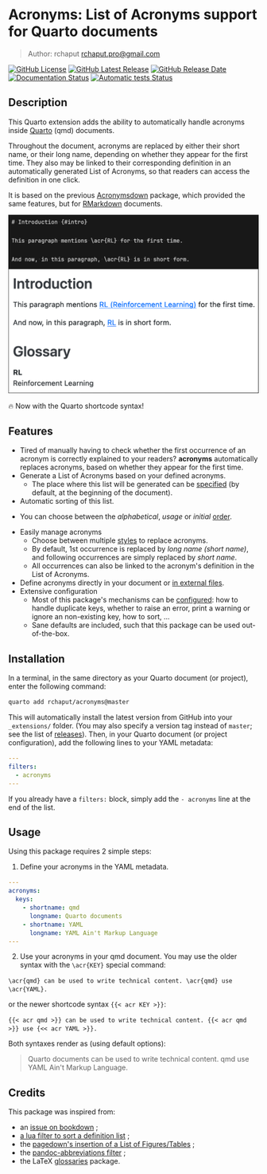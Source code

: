 # Acronyms: List of Acronyms support for Quarto documents

> Author: rchaput <rchaput.pro@gmail.com>

[![GitHub License](https://img.shields.io/github/license/rchaput/acronyms)](LICENSE)
[![GitHub Latest Release](https://img.shields.io/github/v/release/rchaput/acronyms?sort=semver&logo=github&label=Latest%20release)](https://github.com/rchaput/acronyms/releases)
[![GitHub Release Date](https://img.shields.io/github/release-date/rchaput/acronyms?label=last%20release%20date&logo=github)](https://github.com/rchaput/acronyms/releases)
[![Documentation Status](https://img.shields.io/github/actions/workflow/status/rchaput/acronyms/docs.yml?logo=ReadTheDocs&label=Documentation)](https://rchaput.github.io/acronyms)
[![Automatic tests Status](https://img.shields.io/github/actions/workflow/status/rchaput/acronyms/tests.yml?logo=deno&label=Automatic%20testing)](https://github.com/rchaput/acronyms/actions/workflows/tests.yml)


## Description

This Quarto extension adds the ability to automatically handle acronyms
inside [Quarto][quarto] (qmd) documents.

Throughout the document, acronyms are replaced by either their short name,
or their long name, depending on whether they appear for the first time.
They also may be linked to their corresponding definition in an automatically
generated List of Acronyms, so that readers can access the definition in one 
click.

It is based on the previous [Acronymsdown][acronymsdown] package, which
provided the same features, but for [RMarkdown][rmarkdown] documents.

![Example of acronyms document](preview.png)

:fire: Now with the Quarto shortcode syntax!


## Features

- Tired of manually having to check whether the first occurrence of an
  acronym is correctly explained to your readers? **acronyms**
  automatically replaces acronyms, based on whether they appear for the
  first time.
- Generate a List of Acronyms based on your defined acronyms.
  + The place where this list will be generated can be
    [specified](https://rchaput.github.io/acronyms/articles/options.html#insert_loa)
    (by default, at the beginning of the document).
- Automatic sorting of this list.
+ You can choose between the *alphabetical*, *usage* or *initial*
  [order](https://rchaput.github.io/acronyms/articles/options.html#sorting).
- Easily manage acronyms
  + Choose between multiple [styles](https://rchaput.github.io/acronyms/articles/styles.html)
    to replace acronyms.
  + By default, 1st occurrence is replaced by *long name (short name)*,
    and following occurrences are simply replaced by *short name*.
  + All occurrences can also be linked to the acronym's definition in
    the List of Acronyms.
- Define acronyms directly in your document or
  [in external files](https://rchaput.github.io/acronyms/articles/advanced_usage.html#defining-acronyms-in-external-files).
- Extensive configuration
  + Most of this package's mechanisms can be
    [configured](https://rchaput.github.io/acronyms/articles/options.html):
    how to handle duplicate keys, whether to raise an error, print a warning
    or ignore an non-existing key, how to sort, ...
  + Sane defaults are included, such that this package can be used
    out-of-the-box.


## Installation

In a terminal, in the same directory as your Quarto document (or project),
enter the following command:

```sh
quarto add rchaput/acronyms@master
```

This will automatically install the latest version from GitHub into your
`_extensions/` folder. (You may also specify a version tag instead of `master`;
see the list of [releases](https://github.com/rchaput/acronyms/releases)).
Then, in your Quarto document (or project configuration), add the following
lines to your YAML metadata:

```yaml
---
filters:
  - acronyms
---
```

If you already have a `filters:` block, simply add the `- acronyms` line at
the end of the list.


## Usage

Using this package requires 2 simple steps:

1. Define your acronyms in the YAML metadata.

```yaml
---
acronyms:
  keys:
    - shortname: qmd
      longname: Quarto documents
    - shortname: YAML
      longname: YAML Ain't Markup Language
---
```

2. Use your acronyms in your qmd document. You may use the older syntax with
   the `\acr{KEY}` special command:

`\acr{qmd} can be used to write technical content. \acr{qmd} use \acr{YAML}.`

or the newer shortcode syntax `{{< acr KEY >}}`:

`{{< acr qmd >}} can be used to write technical content. {{< acr qmd >}} use {<< acr YAML >}}.`

Both syntaxes render as (using default options):

> Quarto documents can be used to write technical content. qmd use YAML Ain't Markup Language.


## Credits

This package was inspired from:

- an [issue on bookdown](https://github.com/rstudio/bookdown/issues/199) ;
- [a lua filter to sort a definition list](https://gist.github.com/RLesur/e81358c11031d06e40b8fef9fdfb2682) ;
- the [pagedown's insertion of a List of Figures/Tables](https://github.com/rstudio/pagedown/blob/main/inst/resources/lua/loft.lua) ;
- the [pandoc-abbreviations filter](https://github.com/dsanson/pandoc-abbreviations.lua/) ;
- the LaTeX [glossaries](https://www.ctan.org/pkg/glossaries) package.

[quarto]: https://quarto.org/
[acronymsdown]: https://github.com/rchaput/acronymsdown/
[rmarkdown]: https://rmarkdown.rstudio.com/
